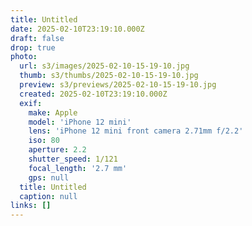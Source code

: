 ```yaml
---
title: Untitled
date: 2025-02-10T23:19:10.000Z
draft: false
drop: true
photo:
  url: s3/images/2025-02-10-15-19-10.jpg
  thumb: s3/thumbs/2025-02-10-15-19-10.jpg
  preview: s3/previews/2025-02-10-15-19-10.jpg
  created: 2025-02-10T23:19:10.000Z
  exif:
    make: Apple
    model: 'iPhone 12 mini'
    lens: 'iPhone 12 mini front camera 2.71mm f/2.2'
    iso: 80
    aperture: 2.2
    shutter_speed: 1/121
    focal_length: '2.7 mm'
    gps: null
  title: Untitled
  caption: null
links: []
---
```

